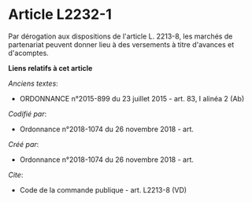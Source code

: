 # Article L2232-1

Par dérogation aux dispositions de l'article L. 2213-8, les marchés de partenariat peuvent donner lieu à des versements à
titre d'avances et d'acomptes.

**Liens relatifs à cet article**

_Anciens textes_:

  - ORDONNANCE n°2015-899 du 23 juillet 2015 - art. 83, I alinéa 2 (Ab)

_Codifié par_:

  - Ordonnance n°2018-1074 du 26 novembre 2018 - art.

_Créé par_:

  - Ordonnance n°2018-1074 du 26 novembre 2018 - art.

_Cite_:

  - Code de la commande publique - art. L2213-8 (VD)
